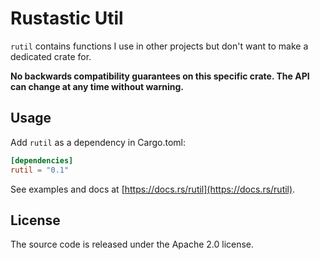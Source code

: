 # Rustastic Util

`rutil` contains functions I use in other projects but don't want to make a dedicated crate for.

**No backwards compatibility guarantees on this specific crate. The API can change at any time without warning.**

## Usage

Add `rutil` as a dependency in Cargo.toml:

```toml
[dependencies]
rutil = "0.1"
```

See examples and docs at [https://docs.rs/rutil](https://docs.rs/rutil).

## License

The source code is released under the Apache 2.0 license.

